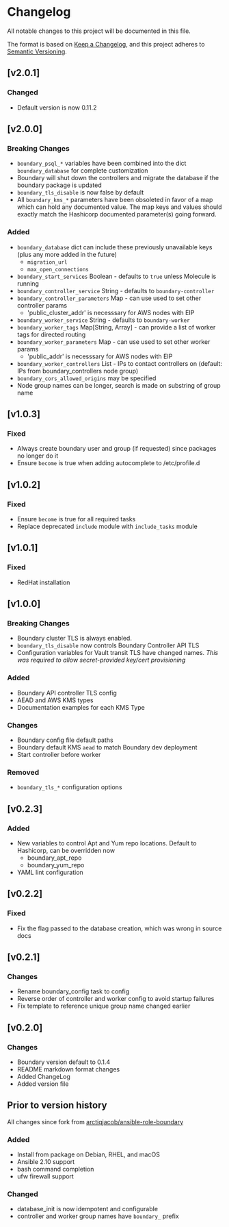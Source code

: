 # Changelog

All notable changes to this project will be documented in this file.

The format is based on [Keep a Changelog](https://keepachangelog.com/en/1.0.0/),
and this project adheres to [Semantic Versioning](https://semver.org/spec/v2.0.0.html).

## [v2.0.1]

### Changed

- Default version is now 0.11.2

## [v2.0.0]

### Breaking Changes

- `boundary_psql_*` variables have been combined into the dict `boundary_database` for complete customization
- Boundary will shut down the controllers and migrate the database if the boundary package is updated
- `boundary_tls_disable` is now false by default
- All `boundary_kms_*` parameters have been obsoleted in favor of a map which can hold any documented value.
  The map keys and values should exactly match the Hashicorp documented parameter(s) going forward.

### Added

- `boundary_database` dict can include these previously unavailable keys (plus any more added in the future)
  - `migration_url`
  - `max_open_connections`
- `boundary_start_services` Boolean - defaults to `true` unless Molecule is running
- `boundary_controller_service` String - defaults to `boundary-controller`
- `boundary_controller_parameters` Map - can use used to set other controller params
  - 'public_cluster_addr' is necesssary for AWS nodes with EIP
- `boundary_worker_service` String - defaults to `boundary-worker`
- `boundary_worker_tags` Map[String, Array] - can provide a list of worker tags for directed routing
- `boundary_worker_parameters` Map - can use used to set other worker params
  - 'public_addr' is necesssary for AWS nodes with EIP
- `boundary_worker_controllers` List - IPs to contact controllers on (default: IPs from boundary_controllers node group)
- `boundary_cors_allowed_origins` may be specified
- Node group names can be longer, search is made on substring of group name

## [v1.0.3]

### Fixed

- Always create boundary user and group (if requested) since packages no longer do it
- Ensure `become` is true when adding autocomplete to /etc/profile.d

## [v1.0.2]

### Fixed

- Ensure `become` is true for all required tasks
- Replace deprecated `include` module with `include_tasks` module

## [v1.0.1]

### Fixed

- RedHat installation

## [v1.0.0]

### Breaking Changes

- Boundary cluster TLS is always enabled.
- `boundary_tls_disable` now controls Boundary Controller API TLS
- Configuration variables for Vault transit TLS have changed names.
  *This was required to allow secret-provided key/cert provisioning*

### Added

- Boundary API controller TLS config
- AEAD and AWS KMS types
- Documentation examples for each KMS Type

### Changes

- Boundary config file default paths
- Boundary default KMS `aead` to match Boundary dev deployment
- Start controller before worker

### Removed

- `boundary_tls_*` configuration options

## [v0.2.3]

### Added

- New variables to control Apt and Yum repo locations. Default to Hashicorp, can be overridden now
  - boundary_apt_repo
  - boundary_yum_repo
- YAML lint configuration

## [v0.2.2]

### Fixed

- Fix the flag passed to the database creation, which was wrong in source docs

## [v0.2.1]

### Changes

- Rename boundary_config task to config
- Reverse order of controller and worker config to avoid startup failures
- Fix template to reference unique group name changed earlier

## [v0.2.0]

### Changes

- Boundary version default to 0.1.4
- README markdown format changes
- Added ChangeLog
- Added version file

## Prior to version history

All changes since fork from [arctiqjacob/ansible-role-boundary](https://github.com/arctiqjacob/ansible-role-boundary)

### Added

- Install from package on Debian, RHEL, and macOS
- Ansible 2.10 support
- bash command completion
- ufw firewall support

### Changed

- database_init is now idempotent and configurable
- controller and worker group names have `boundary_` prefix
